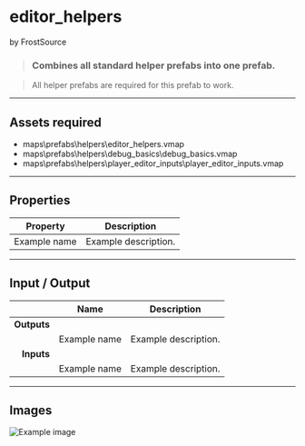 # editor_helpers
by FrostSource

> ### Combines all standard helper prefabs into one prefab.

> All helper prefabs are required for this prefab to work.

---

## Assets required

- maps\prefabs\helpers\editor_helpers.vmap
- maps\prefabs\helpers\debug_basics\debug_basics.vmap
- maps\prefabs\helpers\player_editor_inputs\player_editor_inputs.vmap

---

## Properties

| Property | Description |
| - | - |
| Example name | Example description.

---

## Input / Output

|| Name | Description |
| -: | - | - |
| **Outputs**
|| Example name | Example description.
| **Inputs**
|| Example name | Example description.

---

## Images

![Example image](example_image.jpg)